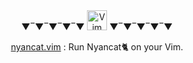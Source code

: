 <div align="center">
  ▼‾▼‾▼‾▼‾▼  <img alt="Vim" src="https://raw.githubusercontent.com/konpa/devicon/master/icons/vim/vim-plain.svg" width=32 />  ▼‾▼‾▼‾▼‾▼
</div>

<p align="center">
  <a href="https://github.com/kato-k/nyancat.vim">nyancat.vim</a> : Run Nyancat🐈 on your Vim.
</p/
<br/>
